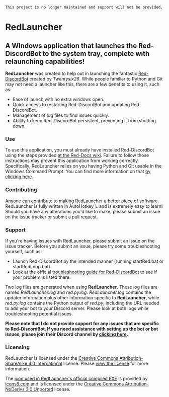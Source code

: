 `This project is no longer maintained and support will not be provided.`

# RedLauncher
## A Windows application that launches the Red-DiscordBot to the system tray, complete with relaunching capabilities!

**RedLauncher** was created to help out in launching the fantastic [Red-DiscordBot](https://github.com/twentysix26/red-discordbot) created by *Twentysix26*. While people familiar to Python and Git may not need a launcher like this, there are a few benefits to using it, such as:

* Ease of launch with no extra windows open.
* Quick access to restarting Red-DiscordBot and updating Red-DiscordBot.
* Management of log files to find issues quickly.
* Ability to keep Red-DiscordBot persistent, preventing it from shutting down.

### Use
To use this application, you must already have installed Red-DiscordBot using the steps provided [at the Red-Docs wiki](https://twentysix26.github.io/Red-Docs/). Failure to follow those instructions may prevent this application from working correctly. Specifically, RedLauncher relies on you having Python and Git usable in the Windows Command Prompt. You can find more information on that [by clicking here](https://twentysix26.github.io/Red-Docs/red_win_requirements/).

### Contributing
Anyone can contribute to making RedLauncher a better piece of software. RedLauncher is fully written in AutoHotkey_L and is extremely easy to learn! Should you have any alterations you'd like to make, please submit an issue on the issue tracker or submit a pull request.

### Support
If you're having issues with RedLauncher, please submit an issue on the issue tracker. Before you submit an issue, please try some troubleshooting yourself, such as:

* Launch Red-DiscordBot by the intended manner (running startRed.bat or startRedLoop.bat).
* Look at the official [troubleshooting guide for Red-DiscordBot](https://twentysix26.github.io/Red-Docs/red_guide_troubleshooting/) to see if your problem is listed there.

Two log files are generated when using **RedLauncher**.  These log files are named *RedLauncher.log* and *red.py.log*.  *RedLauncher.log* contains the updater information plus other information specific to **RedLauncher**, while *red.py.log* contains the Python output of *red.py*, including the URL needed to add your bot to your Discord server.  Please look at both logs while troubleshooting potential issues.

**Please note that I do not provide support for any issues that are specific to Red-DiscordBot. If you need assistance with setting up the bot or bot issues, please join their Discord channel by [clicking here](https://discord.gg/0k4npTwMvTpv9wrh).**

### Licensing
RedLauncher is licensed under the [Creative Commons Attribution-ShareAlike 4.0 International](https://creativecommons.org/licenses/by-sa/4.0/) license. Please [view the license](https://gitlab.com/Hyperdaemon/RedLauncher/blob/master/LICENSE) for more information.

The [icon used in RedLauncher's official compiled EXE](https://gitlab.com/Hyperdaemon/RedLauncher/blob/master/icon.ico) is provided by [icons8.com](https://icons8.com) and is licensed under the [Creative Commons Attribution-NoDerivs 3.0 Unported](https://creativecommons.org/licenses/by-nd/3.0/) license.
